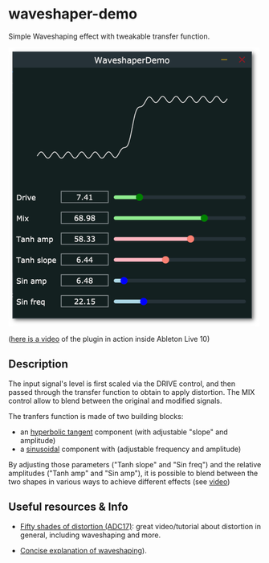# waveshaper-demo

Simple Waveshaping effect with tweakable transfer function.

![Waveshaper-Screenshot](screenshot.png)

([here is a video](https://youtu.be/p1vSqWyyqf0) of the plugin in action inside Ableton Live 10)

## Description

The input signal's level is first scaled via the DRIVE control, and then passed through the transfer function to obtain to apply distortion. 
The MIX control allow to blend between the original and modified signals. 

The tranfers function is made of two building blocks:

* an [hyperbolic tangent](http://mathworld.wolfram.com/HyperbolicTangent.html) component (with adjustable "slope" and amplitude)
* a [sinusoidal](https://en.wikipedia.org/wiki/Sine_wave) component with (adjustable frequency and amplitude)

By adjusting those parameters ("Tanh slope" and "Sin freq") and the relative amplitudes ("Tanh amp" and "Sin amp"), it is possible to blend between the two shapes in various ways to achieve different effects (see [video](https://youtu.be/p1vSqWyyqf0))

## Useful resources & Info

* [Fifty shades of distortion (ADC17)](https://www.youtube.com/watch?v=oIChUOV_0w4): great video/tutorial about distortion in general, including waveshaping and more. 

* [Concise explanation of waveshaping](http://sites.music.columbia.edu/cmc/MusicAndComputers/chapter4/04_06.php)).
